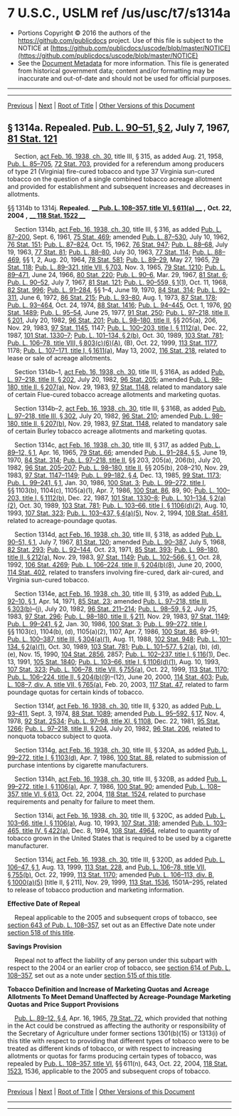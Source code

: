 ---
---

# 7 U.S.C., USLM ref /us/usc/t7/s1314a

* Portions Copyright © 2016 the authors of the https://github.com/publicdocs project.
  Use of this file is subject to the NOTICE at [https://github.com/publicdocs/uscode/blob/master/NOTICE](https://github.com/publicdocs/uscode/blob/master/NOTICE)
* See the [Document Metadata](././../../../../../../..//README.md) for more information.
  This file is generated from historical government data; content and/or formatting may be inaccurate and out-of-date and should not be used for official purposes.

----------
----------

[Previous](./../../../../../../..//us/usc/t7/ch35/schII/ptB/spti/m__us_usc_t7_ch35_schII_ptB_spti.md) | [Next](./../../../../../../..//us/usc/t7/ch35/schII/ptB/spti/m__us_usc_t7_s1315.md) | [Root of Title](./../../../../../../../) | [Other Versions of this Document](https://publicdocs.github.io/go/links?ns=uslm&ref=%2Fus%2Fusc%2Ft7%2Fs1314a)

## § 1314a. Repealed. [Pub. L. 90–51, § 2][/us/pl/90/51/s2], July 7, 1967, [81 Stat. 121][/us/stat/81/121]

    Section, [act Feb. 16, 1938, ch. 30][/us/act/1938-02-16/ch30], title III, § 315, as added Aug. 21, 1958, [Pub. L. 85–705][/us/pl/85/705], [72 Stat. 703][/us/stat/72/703], provided for a referendum among producers of type 21 (Virginia) fire-cured tobacco and type 37 Virginia sun-cured tobacco on the question of a single combined tobacco acreage allotment and provided for establishment and subsequent increases and decreases in allotments.

§§ 1314b to 1314j. __Repealed.__  __[__  __Pub. L. 108–357, title VI, § 611(a)__  __][/us/pl/108/357/s611/a]__  __,__  __Oct. 22, 2004__  __,__  __[__  __118 Stat. 1522__  __][/us/stat/118/1522]__ 

    Section 1314b, [act Feb. 16, 1938, ch. 30][/us/act/1938-02-16/ch30], title III, § 316, as added [Pub. L. 87–200][/us/pl/87/200], Sept. 6, 1961, [75 Stat. 469][/us/stat/75/469]; amended [Pub. L. 87–530][/us/pl/87/530], July 10, 1962, [76 Stat. 151][/us/stat/76/151]; [Pub. L. 87–824][/us/pl/87/824], Oct. 15, 1962, [76 Stat. 947][/us/stat/76/947]; [Pub. L. 88–68][/us/pl/88/68], July 19, 1963, [77 Stat. 81][/us/stat/77/81]; [Pub. L. 88–80][/us/pl/88/80], July 30, 1963, [77 Stat. 114][/us/stat/77/114]; [Pub. L. 88–469][/us/pl/88/469], §§ 1, 2, Aug. 20, 1964, [78 Stat. 581][/us/stat/78/581]; [Pub. L. 89–29][/us/pl/89/29], May 27, 1965, [79 Stat. 118][/us/stat/79/118]; [Pub. L. 89–321, title VII, § 703][/us/pl/89/321/s703], Nov. 3, 1965, [79 Stat. 1210][/us/stat/79/1210]; [Pub. L. 89–471][/us/pl/89/471], June 24, 1966, [80 Stat. 220][/us/stat/80/220]; [Pub. L. 90–6][/us/pl/90/6], Mar. 29, 1967, [81 Stat. 6][/us/stat/81/6]; [Pub. L. 90–52][/us/pl/90/52], July 7, 1967, [81 Stat. 121][/us/stat/81/121]; [Pub. L. 90–559, § 1(1)][/us/pl/90/559/s1/1], Oct. 11, 1968, [82 Stat. 996][/us/stat/82/996]; [Pub. L. 91–284][/us/pl/91/284], §§ 1–4, June 19, 1970, [84 Stat. 314][/us/stat/84/314]; [Pub. L. 92–311][/us/pl/92/311], June 6, 1972, [86 Stat. 215][/us/stat/86/215]; [Pub. L. 93–80][/us/pl/93/80], Aug. 1, 1973, [87 Stat. 178][/us/stat/87/178]; [Pub. L. 93–464][/us/pl/93/464], Oct. 24, 1974, [88 Stat. 1416][/us/stat/88/1416]; [Pub. L. 94–445][/us/pl/94/445], Oct. 1, 1976, [90 Stat. 1489][/us/stat/90/1489]; [Pub. L. 95–54][/us/pl/95/54], June 25, 1977, [91 Stat. 250][/us/stat/91/250]; [Pub. L. 97–218, title II, § 201][/us/pl/97/218/s201], July 20, 1982, [96 Stat. 201][/us/stat/96/201]; [Pub. L. 98–180, title II][/us/pl/98/180], §§ 205(a), 206, Nov. 29, 1983, [97 Stat. 1145][/us/stat/97/1145], 1147; [Pub. L. 100–203, title I, § 1112(a)][/us/pl/100/203/s1112/a], Dec. 22, 1987, [101 Stat. 1330–7][/us/stat/101/1330-7]; [Pub. L. 101–134, § 2(b)][/us/pl/101/134/s2/b], Oct. 30, 1989, [103 Stat. 781][/us/stat/103/781]; [Pub. L. 106–78, title VIII, § 803(c)(6)(A)][/us/pl/106/78/s803/c/6/A], (B), Oct. 22, 1999, [113 Stat. 1177][/us/stat/113/1177], 1178; [Pub. L. 107–171, title I, § 1611(a)][/us/pl/107/171/s1611/a], May 13, 2002, [116 Stat. 218][/us/stat/116/218], related to lease or sale of acreage allotments.

    Section 1314b–1, [act Feb. 16, 1938, ch. 30][/us/act/1938-02-16/ch30], title III, § 316A, as added [Pub. L. 97–218, title II, § 202][/us/pl/97/218/s202], July 20, 1982, [96 Stat. 205][/us/stat/96/205]; amended [Pub. L. 98–180, title II, § 207(a)][/us/pl/98/180/s207/a], Nov. 29, 1983, [97 Stat. 1148][/us/stat/97/1148], related to mandatory sale of certain Flue-cured tobacco acreage allotments and marketing quotas.

    Section 1314b–2, [act Feb. 16, 1938, ch. 30][/us/act/1938-02-16/ch30], title III, § 316B, as added [Pub. L. 97–218, title III, § 302][/us/pl/97/218/s302], July 20, 1982, [96 Stat. 210][/us/stat/96/210]; amended [Pub. L. 98–180, title II, § 207(b)][/us/pl/98/180/s207/b], Nov. 29, 1983, [97 Stat. 1148][/us/stat/97/1148], related to mandatory sale of certain Burley tobacco acreage allotments and marketing quotas.

    Section 1314c, [act Feb. 16, 1938, ch. 30][/us/act/1938-02-16/ch30], title III, § 317, as added [Pub. L. 89–12, § 1][/us/pl/89/12/s1], Apr. 16, 1965, [79 Stat. 66][/us/stat/79/66]; amended [Pub. L. 91–284, § 5][/us/pl/91/284/s5], June 19, 1970, [84 Stat. 314][/us/stat/84/314]; [Pub. L. 97–218, title II][/us/pl/97/218], §§ 203, 205(a), 206(b), July 20, 1982, [96 Stat. 205–207][/us/stat/96/205-207]; [Pub. L. 98–180, title II][/us/pl/98/180], §§ 205(b), 208–210, Nov. 29, 1983, [97 Stat. 1147–1149][/us/stat/97/1147-1149]; [Pub. L. 99–182, § 4][/us/pl/99/182/s4], Dec. 13, 1985, [99 Stat. 1173][/us/stat/99/1173]; [Pub. L. 99–241, § 1][/us/pl/99/241/s1], Jan. 30, 1986, [100 Stat. 3][/us/stat/100/3]; [Pub. L. 99–272, title I][/us/pl/99/272], §§ 1103(b), 1104(c), 1105(a)(1), Apr. 7, 1986, [100 Stat. 86][/us/stat/100/86], 89, 90; [Pub. L. 100–203, title I, § 1112(b)][/us/pl/100/203/s1112/b], Dec. 22, 1987, [101 Stat. 1330–8][/us/stat/101/1330-8]; [Pub. L. 101–134, § 2(a)(2)][/us/pl/101/134/s2/a/2], Oct. 30, 1989, [103 Stat. 781][/us/stat/103/781]; [Pub. L. 103–66, title I, § 1106(d)(2)][/us/pl/103/66/s1106/d/2], Aug. 10, 1993, [107 Stat. 323][/us/stat/107/323]; [Pub. L. 103–437, § 4(a)(5)][/us/pl/103/437/s4/a/5], Nov. 2, 1994, [108 Stat. 4581][/us/stat/108/4581], related to acreage-poundage quotas.

    Section 1314d, [act Feb. 16, 1938, ch. 30][/us/act/1938-02-16/ch30], title III, § 318, as added [Pub. L. 90–51, § 1][/us/pl/90/51/s1], July 7, 1967, [81 Stat. 120][/us/stat/81/120]; amended [Pub. L. 90–387][/us/pl/90/387], July 5, 1968, [82 Stat. 293][/us/stat/82/293]; [Pub. L. 92–144][/us/pl/92/144], Oct. 23, 1971, [85 Stat. 393][/us/stat/85/393]; [Pub. L. 98–180, title II, § 212(a)][/us/pl/98/180/s212/a], Nov. 29, 1983, [97 Stat. 1149][/us/stat/97/1149]; [Pub. L. 102–566, § 1][/us/pl/102/566/s1], Oct. 28, 1992, [106 Stat. 4269][/us/stat/106/4269]; [Pub. L. 106–224, title II, § 204(b)(8)][/us/pl/106/224/s204/b/8], June 20, 2000, [114 Stat. 402][/us/stat/114/402], related to transfers involving fire-cured, dark air-cured, and Virginia sun-cured tobacco.

    Section 1314e, [act Feb. 16, 1938, ch. 30][/us/act/1938-02-16/ch30], title III, § 319, as added [Pub. L. 92–10, § 1][/us/pl/92/10/s1], Apr. 14, 1971, [85 Stat. 23][/us/stat/85/23]; amended [Pub. L. 97–218, title III, § 303(b)][/us/pl/97/218/s303/b]–(j), July 20, 1982, [96 Stat. 211–214][/us/stat/96/211-214]; [Pub. L. 98–59, § 2][/us/pl/98/59/s2], July 25, 1983, [97 Stat. 296][/us/stat/97/296]; [Pub. L. 98–180, title II, § 211][/us/pl/98/180/s211], Nov. 29, 1983, [97 Stat. 1149][/us/stat/97/1149]; [Pub. L. 99–241, § 2][/us/pl/99/241/s2], Jan. 30, 1986, [100 Stat. 3][/us/stat/100/3]; [Pub. L. 99–272, title I][/us/pl/99/272], §§ 1103(c), 1104(b), (d), 1105(a)(2), 1107, Apr. 7, 1986, [100 Stat. 86][/us/stat/100/86], 89–91; [Pub. L. 100–387, title III, § 304(a)(1)][/us/pl/100/387/s304/a/1], Aug. 11, 1988, [102 Stat. 948][/us/stat/102/948]; [Pub. L. 101–134, § 2(a)(1)][/us/pl/101/134/s2/a/1], Oct. 30, 1989, [103 Stat. 781][/us/stat/103/781]; [Pub. L. 101–577, § 2(a)][/us/pl/101/577/s2/a], (b), (d), (e), Nov. 15, 1990, [104 Stat. 2856][/us/stat/104/2856], 2857; [Pub. L. 102–237, title I, § 116(1)][/us/pl/102/237/s116/1], Dec. 13, 1991, [105 Stat. 1840][/us/stat/105/1840]; [Pub. L. 103–66, title I, § 1106(d)(1)][/us/pl/103/66/s1106/d/1], Aug. 10, 1993, [107 Stat. 323][/us/stat/107/323]; [Pub. L. 106–78, title VII, § 755(a)][/us/pl/106/78/s755/a], Oct. 22, 1999, [113 Stat. 1170][/us/stat/113/1170]; [Pub. L. 106–224, title II, § 204(b)(9)][/us/pl/106/224/s204/b/9]–(12), June 20, 2000, [114 Stat. 403][/us/stat/114/403]; [Pub. L. 108–7, div. A, title VII, § 765(a)][/us/pl/108/7/s765/a], Feb. 20, 2003, [117 Stat. 47][/us/stat/117/47], related to farm poundage quotas for certain kinds of tobacco.

    Section 1314f, [act Feb. 16, 1938, ch. 30][/us/act/1938-02-16/ch30], title III, § 320, as added [Pub. L. 93–411][/us/pl/93/411], Sept. 3, 1974, [88 Stat. 1089][/us/stat/88/1089]; amended [Pub. L. 95–592, § 17][/us/pl/95/592/s17], Nov. 4, 1978, [92 Stat. 2534][/us/stat/92/2534]; [Pub. L. 97–98, title XI, § 1108][/us/pl/97/98/s1108], Dec. 22, 1981, [95 Stat. 1266][/us/stat/95/1266]; [Pub. L. 97–218, title II, § 204][/us/pl/97/218/s204], July 20, 1982, [96 Stat. 206][/us/stat/96/206], related to nonquota tobacco subject to quota.

    Section 1314g, [act Feb. 16, 1938, ch. 30][/us/act/1938-02-16/ch30], title III, § 320A, as added [Pub. L. 99–272, title I, § 1103(d)][/us/pl/99/272/s1103/d], Apr. 7, 1986, [100 Stat. 88][/us/stat/100/88], related to submission of purchase intentions by cigarette manufacturers.

    Section 1314h, [act Feb. 16, 1938, ch. 30][/us/act/1938-02-16/ch30], title III, § 320B, as added [Pub. L. 99–272, title I, § 1106(a)][/us/pl/99/272/s1106/a], Apr. 7, 1986, [100 Stat. 90][/us/stat/100/90]; amended [Pub. L. 108–357, title VI, § 613][/us/pl/108/357/s613], Oct. 22, 2004, [118 Stat. 1524][/us/stat/118/1524], related to purchase requirements and penalty for failure to meet them.

    Section 1314i, [act Feb. 16, 1938, ch. 30][/us/act/1938-02-16/ch30], title III, § 320C, as added [Pub. L. 103–66, title I, § 1106(a)][/us/pl/103/66/s1106/a], Aug. 10, 1993, [107 Stat. 318][/us/stat/107/318]; amended [Pub. L. 103–465, title IV, § 422(a)][/us/pl/103/465/s422/a], Dec. 8, 1994, [108 Stat. 4964][/us/stat/108/4964], related to quantity of tobacco grown in the United States that is required to be used by a cigarette manufacturer.

    Section 1314j, [act Feb. 16, 1938, ch. 30][/us/act/1938-02-16/ch30], title III, § 320D, as added [Pub. L. 106–47, § 1][/us/pl/106/47/s1], Aug. 13, 1999, [113 Stat. 228][/us/stat/113/228], and [Pub. L. 106–78, title VII, § 755(b)][/us/pl/106/78/s755/b], Oct. 22, 1999, [113 Stat. 1170][/us/stat/113/1170]; amended [Pub. L. 106–113, div. B, § 1000(a)(5)][/us/pl/106/113/s1000/a/5] \[title II, § 211\], Nov. 29, 1999, [113 Stat. 1536][/us/stat/113/1536], 1501A–295, related to release of tobacco production and marketing information.

 __Effective Date of Repeal__ 

    Repeal applicable to the 2005 and subsequent crops of tobacco, see [section 643 of Pub. L. 108–357][/us/pl/108/357/s643], set out as an Effective Date note under [section 518 of this title][/us/usc/t7/s518].

 __Savings Provision__ 

    Repeal not to affect the liability of any person under this subpart with respect to the 2004 or an earlier crop of tobacco, see [section 614 of Pub. L. 108–357][/us/pl/108/357/s614], set out as a note under [section 515 of this title][/us/usc/t7/s515].

 __Tobacco Definition and Increase of Marketing Quotas and Acreage Allotments To Meet Demand Unaffected by Acreage-Poundage Marketing Quotas and Price Support Provisions__ 

    [Pub. L. 89–12, § 4][/us/pl/89/12/s4], Apr. 16, 1965, [79 Stat. 72][/us/stat/79/72], which provided that nothing in the Act could be construed as affecting the authority or responsibility of the Secretary of Agriculture under former sections 1301(b)(15) or 1313(i) of this title with respect to providing that different types of tobacco were to be treated as different kinds of tobacco, or with respect to increasing allotments or quotas for farms producing certain types of tobacco, was repealed by [Pub. L. 108–357, title VI][/us/pl/108/357], §§ 611(n), 643, Oct. 22, 2004, [118 Stat. 1523][/us/stat/118/1523], 1536, applicable to the 2005 and subsequent crops of tobacco.

----------

[Previous](./../../../../../../..//us/usc/t7/ch35/schII/ptB/spti/m__us_usc_t7_ch35_schII_ptB_spti.md) | [Next](./../../../../../../..//us/usc/t7/ch35/schII/ptB/spti/m__us_usc_t7_s1315.md) | [Root of Title](./../../../../../../../) | [Other Versions of this Document](https://publicdocs.github.io/go/links?ns=uslm&ref=%2Fus%2Fusc%2Ft7%2Fs1314a)

----------
----------

[/us/pl/90/51/s2]: https://publicdocs.github.io/go/links?ns=uslm&ref=%2Fus%2Fpl%2F90%2F51%2Fs2
[/us/stat/81/121]: https://publicdocs.github.io/go/links?ns=uslm&ref=%2Fus%2Fstat%2F81%2F121
[/us/act/1938-02-16/ch30]: https://publicdocs.github.io/go/links?ns=uslm&ref=%2Fus%2Fact%2F1938-02-16%2Fch30
[/us/pl/85/705]: https://publicdocs.github.io/go/links?ns=uslm&ref=%2Fus%2Fpl%2F85%2F705
[/us/stat/72/703]: https://publicdocs.github.io/go/links?ns=uslm&ref=%2Fus%2Fstat%2F72%2F703
[/us/pl/108/357/s611/a]: https://publicdocs.github.io/go/links?ns=uslm&ref=%2Fus%2Fpl%2F108%2F357%2Fs611%2Fa
[/us/stat/118/1522]: https://publicdocs.github.io/go/links?ns=uslm&ref=%2Fus%2Fstat%2F118%2F1522
[/us/act/1938-02-16/ch30]: https://publicdocs.github.io/go/links?ns=uslm&ref=%2Fus%2Fact%2F1938-02-16%2Fch30
[/us/pl/87/200]: https://publicdocs.github.io/go/links?ns=uslm&ref=%2Fus%2Fpl%2F87%2F200
[/us/stat/75/469]: https://publicdocs.github.io/go/links?ns=uslm&ref=%2Fus%2Fstat%2F75%2F469
[/us/pl/87/530]: https://publicdocs.github.io/go/links?ns=uslm&ref=%2Fus%2Fpl%2F87%2F530
[/us/stat/76/151]: https://publicdocs.github.io/go/links?ns=uslm&ref=%2Fus%2Fstat%2F76%2F151
[/us/pl/87/824]: https://publicdocs.github.io/go/links?ns=uslm&ref=%2Fus%2Fpl%2F87%2F824
[/us/stat/76/947]: https://publicdocs.github.io/go/links?ns=uslm&ref=%2Fus%2Fstat%2F76%2F947
[/us/pl/88/68]: https://publicdocs.github.io/go/links?ns=uslm&ref=%2Fus%2Fpl%2F88%2F68
[/us/stat/77/81]: https://publicdocs.github.io/go/links?ns=uslm&ref=%2Fus%2Fstat%2F77%2F81
[/us/pl/88/80]: https://publicdocs.github.io/go/links?ns=uslm&ref=%2Fus%2Fpl%2F88%2F80
[/us/stat/77/114]: https://publicdocs.github.io/go/links?ns=uslm&ref=%2Fus%2Fstat%2F77%2F114
[/us/pl/88/469]: https://publicdocs.github.io/go/links?ns=uslm&ref=%2Fus%2Fpl%2F88%2F469
[/us/stat/78/581]: https://publicdocs.github.io/go/links?ns=uslm&ref=%2Fus%2Fstat%2F78%2F581
[/us/pl/89/29]: https://publicdocs.github.io/go/links?ns=uslm&ref=%2Fus%2Fpl%2F89%2F29
[/us/stat/79/118]: https://publicdocs.github.io/go/links?ns=uslm&ref=%2Fus%2Fstat%2F79%2F118
[/us/pl/89/321/s703]: https://publicdocs.github.io/go/links?ns=uslm&ref=%2Fus%2Fpl%2F89%2F321%2Fs703
[/us/stat/79/1210]: https://publicdocs.github.io/go/links?ns=uslm&ref=%2Fus%2Fstat%2F79%2F1210
[/us/pl/89/471]: https://publicdocs.github.io/go/links?ns=uslm&ref=%2Fus%2Fpl%2F89%2F471
[/us/stat/80/220]: https://publicdocs.github.io/go/links?ns=uslm&ref=%2Fus%2Fstat%2F80%2F220
[/us/pl/90/6]: https://publicdocs.github.io/go/links?ns=uslm&ref=%2Fus%2Fpl%2F90%2F6
[/us/stat/81/6]: https://publicdocs.github.io/go/links?ns=uslm&ref=%2Fus%2Fstat%2F81%2F6
[/us/pl/90/52]: https://publicdocs.github.io/go/links?ns=uslm&ref=%2Fus%2Fpl%2F90%2F52
[/us/stat/81/121]: https://publicdocs.github.io/go/links?ns=uslm&ref=%2Fus%2Fstat%2F81%2F121
[/us/pl/90/559/s1/1]: https://publicdocs.github.io/go/links?ns=uslm&ref=%2Fus%2Fpl%2F90%2F559%2Fs1%2F1
[/us/stat/82/996]: https://publicdocs.github.io/go/links?ns=uslm&ref=%2Fus%2Fstat%2F82%2F996
[/us/pl/91/284]: https://publicdocs.github.io/go/links?ns=uslm&ref=%2Fus%2Fpl%2F91%2F284
[/us/stat/84/314]: https://publicdocs.github.io/go/links?ns=uslm&ref=%2Fus%2Fstat%2F84%2F314
[/us/pl/92/311]: https://publicdocs.github.io/go/links?ns=uslm&ref=%2Fus%2Fpl%2F92%2F311
[/us/stat/86/215]: https://publicdocs.github.io/go/links?ns=uslm&ref=%2Fus%2Fstat%2F86%2F215
[/us/pl/93/80]: https://publicdocs.github.io/go/links?ns=uslm&ref=%2Fus%2Fpl%2F93%2F80
[/us/stat/87/178]: https://publicdocs.github.io/go/links?ns=uslm&ref=%2Fus%2Fstat%2F87%2F178
[/us/pl/93/464]: https://publicdocs.github.io/go/links?ns=uslm&ref=%2Fus%2Fpl%2F93%2F464
[/us/stat/88/1416]: https://publicdocs.github.io/go/links?ns=uslm&ref=%2Fus%2Fstat%2F88%2F1416
[/us/pl/94/445]: https://publicdocs.github.io/go/links?ns=uslm&ref=%2Fus%2Fpl%2F94%2F445
[/us/stat/90/1489]: https://publicdocs.github.io/go/links?ns=uslm&ref=%2Fus%2Fstat%2F90%2F1489
[/us/pl/95/54]: https://publicdocs.github.io/go/links?ns=uslm&ref=%2Fus%2Fpl%2F95%2F54
[/us/stat/91/250]: https://publicdocs.github.io/go/links?ns=uslm&ref=%2Fus%2Fstat%2F91%2F250
[/us/pl/97/218/s201]: https://publicdocs.github.io/go/links?ns=uslm&ref=%2Fus%2Fpl%2F97%2F218%2Fs201
[/us/stat/96/201]: https://publicdocs.github.io/go/links?ns=uslm&ref=%2Fus%2Fstat%2F96%2F201
[/us/pl/98/180]: https://publicdocs.github.io/go/links?ns=uslm&ref=%2Fus%2Fpl%2F98%2F180
[/us/stat/97/1145]: https://publicdocs.github.io/go/links?ns=uslm&ref=%2Fus%2Fstat%2F97%2F1145
[/us/pl/100/203/s1112/a]: https://publicdocs.github.io/go/links?ns=uslm&ref=%2Fus%2Fpl%2F100%2F203%2Fs1112%2Fa
[/us/stat/101/1330-7]: https://publicdocs.github.io/go/links?ns=uslm&ref=%2Fus%2Fstat%2F101%2F1330-7
[/us/pl/101/134/s2/b]: https://publicdocs.github.io/go/links?ns=uslm&ref=%2Fus%2Fpl%2F101%2F134%2Fs2%2Fb
[/us/stat/103/781]: https://publicdocs.github.io/go/links?ns=uslm&ref=%2Fus%2Fstat%2F103%2F781
[/us/pl/106/78/s803/c/6/A]: https://publicdocs.github.io/go/links?ns=uslm&ref=%2Fus%2Fpl%2F106%2F78%2Fs803%2Fc%2F6%2FA
[/us/stat/113/1177]: https://publicdocs.github.io/go/links?ns=uslm&ref=%2Fus%2Fstat%2F113%2F1177
[/us/pl/107/171/s1611/a]: https://publicdocs.github.io/go/links?ns=uslm&ref=%2Fus%2Fpl%2F107%2F171%2Fs1611%2Fa
[/us/stat/116/218]: https://publicdocs.github.io/go/links?ns=uslm&ref=%2Fus%2Fstat%2F116%2F218
[/us/act/1938-02-16/ch30]: https://publicdocs.github.io/go/links?ns=uslm&ref=%2Fus%2Fact%2F1938-02-16%2Fch30
[/us/pl/97/218/s202]: https://publicdocs.github.io/go/links?ns=uslm&ref=%2Fus%2Fpl%2F97%2F218%2Fs202
[/us/stat/96/205]: https://publicdocs.github.io/go/links?ns=uslm&ref=%2Fus%2Fstat%2F96%2F205
[/us/pl/98/180/s207/a]: https://publicdocs.github.io/go/links?ns=uslm&ref=%2Fus%2Fpl%2F98%2F180%2Fs207%2Fa
[/us/stat/97/1148]: https://publicdocs.github.io/go/links?ns=uslm&ref=%2Fus%2Fstat%2F97%2F1148
[/us/act/1938-02-16/ch30]: https://publicdocs.github.io/go/links?ns=uslm&ref=%2Fus%2Fact%2F1938-02-16%2Fch30
[/us/pl/97/218/s302]: https://publicdocs.github.io/go/links?ns=uslm&ref=%2Fus%2Fpl%2F97%2F218%2Fs302
[/us/stat/96/210]: https://publicdocs.github.io/go/links?ns=uslm&ref=%2Fus%2Fstat%2F96%2F210
[/us/pl/98/180/s207/b]: https://publicdocs.github.io/go/links?ns=uslm&ref=%2Fus%2Fpl%2F98%2F180%2Fs207%2Fb
[/us/stat/97/1148]: https://publicdocs.github.io/go/links?ns=uslm&ref=%2Fus%2Fstat%2F97%2F1148
[/us/act/1938-02-16/ch30]: https://publicdocs.github.io/go/links?ns=uslm&ref=%2Fus%2Fact%2F1938-02-16%2Fch30
[/us/pl/89/12/s1]: https://publicdocs.github.io/go/links?ns=uslm&ref=%2Fus%2Fpl%2F89%2F12%2Fs1
[/us/stat/79/66]: https://publicdocs.github.io/go/links?ns=uslm&ref=%2Fus%2Fstat%2F79%2F66
[/us/pl/91/284/s5]: https://publicdocs.github.io/go/links?ns=uslm&ref=%2Fus%2Fpl%2F91%2F284%2Fs5
[/us/stat/84/314]: https://publicdocs.github.io/go/links?ns=uslm&ref=%2Fus%2Fstat%2F84%2F314
[/us/pl/97/218]: https://publicdocs.github.io/go/links?ns=uslm&ref=%2Fus%2Fpl%2F97%2F218
[/us/stat/96/205-207]: https://publicdocs.github.io/go/links?ns=uslm&ref=%2Fus%2Fstat%2F96%2F205-207
[/us/pl/98/180]: https://publicdocs.github.io/go/links?ns=uslm&ref=%2Fus%2Fpl%2F98%2F180
[/us/stat/97/1147-1149]: https://publicdocs.github.io/go/links?ns=uslm&ref=%2Fus%2Fstat%2F97%2F1147-1149
[/us/pl/99/182/s4]: https://publicdocs.github.io/go/links?ns=uslm&ref=%2Fus%2Fpl%2F99%2F182%2Fs4
[/us/stat/99/1173]: https://publicdocs.github.io/go/links?ns=uslm&ref=%2Fus%2Fstat%2F99%2F1173
[/us/pl/99/241/s1]: https://publicdocs.github.io/go/links?ns=uslm&ref=%2Fus%2Fpl%2F99%2F241%2Fs1
[/us/stat/100/3]: https://publicdocs.github.io/go/links?ns=uslm&ref=%2Fus%2Fstat%2F100%2F3
[/us/pl/99/272]: https://publicdocs.github.io/go/links?ns=uslm&ref=%2Fus%2Fpl%2F99%2F272
[/us/stat/100/86]: https://publicdocs.github.io/go/links?ns=uslm&ref=%2Fus%2Fstat%2F100%2F86
[/us/pl/100/203/s1112/b]: https://publicdocs.github.io/go/links?ns=uslm&ref=%2Fus%2Fpl%2F100%2F203%2Fs1112%2Fb
[/us/stat/101/1330-8]: https://publicdocs.github.io/go/links?ns=uslm&ref=%2Fus%2Fstat%2F101%2F1330-8
[/us/pl/101/134/s2/a/2]: https://publicdocs.github.io/go/links?ns=uslm&ref=%2Fus%2Fpl%2F101%2F134%2Fs2%2Fa%2F2
[/us/stat/103/781]: https://publicdocs.github.io/go/links?ns=uslm&ref=%2Fus%2Fstat%2F103%2F781
[/us/pl/103/66/s1106/d/2]: https://publicdocs.github.io/go/links?ns=uslm&ref=%2Fus%2Fpl%2F103%2F66%2Fs1106%2Fd%2F2
[/us/stat/107/323]: https://publicdocs.github.io/go/links?ns=uslm&ref=%2Fus%2Fstat%2F107%2F323
[/us/pl/103/437/s4/a/5]: https://publicdocs.github.io/go/links?ns=uslm&ref=%2Fus%2Fpl%2F103%2F437%2Fs4%2Fa%2F5
[/us/stat/108/4581]: https://publicdocs.github.io/go/links?ns=uslm&ref=%2Fus%2Fstat%2F108%2F4581
[/us/act/1938-02-16/ch30]: https://publicdocs.github.io/go/links?ns=uslm&ref=%2Fus%2Fact%2F1938-02-16%2Fch30
[/us/pl/90/51/s1]: https://publicdocs.github.io/go/links?ns=uslm&ref=%2Fus%2Fpl%2F90%2F51%2Fs1
[/us/stat/81/120]: https://publicdocs.github.io/go/links?ns=uslm&ref=%2Fus%2Fstat%2F81%2F120
[/us/pl/90/387]: https://publicdocs.github.io/go/links?ns=uslm&ref=%2Fus%2Fpl%2F90%2F387
[/us/stat/82/293]: https://publicdocs.github.io/go/links?ns=uslm&ref=%2Fus%2Fstat%2F82%2F293
[/us/pl/92/144]: https://publicdocs.github.io/go/links?ns=uslm&ref=%2Fus%2Fpl%2F92%2F144
[/us/stat/85/393]: https://publicdocs.github.io/go/links?ns=uslm&ref=%2Fus%2Fstat%2F85%2F393
[/us/pl/98/180/s212/a]: https://publicdocs.github.io/go/links?ns=uslm&ref=%2Fus%2Fpl%2F98%2F180%2Fs212%2Fa
[/us/stat/97/1149]: https://publicdocs.github.io/go/links?ns=uslm&ref=%2Fus%2Fstat%2F97%2F1149
[/us/pl/102/566/s1]: https://publicdocs.github.io/go/links?ns=uslm&ref=%2Fus%2Fpl%2F102%2F566%2Fs1
[/us/stat/106/4269]: https://publicdocs.github.io/go/links?ns=uslm&ref=%2Fus%2Fstat%2F106%2F4269
[/us/pl/106/224/s204/b/8]: https://publicdocs.github.io/go/links?ns=uslm&ref=%2Fus%2Fpl%2F106%2F224%2Fs204%2Fb%2F8
[/us/stat/114/402]: https://publicdocs.github.io/go/links?ns=uslm&ref=%2Fus%2Fstat%2F114%2F402
[/us/act/1938-02-16/ch30]: https://publicdocs.github.io/go/links?ns=uslm&ref=%2Fus%2Fact%2F1938-02-16%2Fch30
[/us/pl/92/10/s1]: https://publicdocs.github.io/go/links?ns=uslm&ref=%2Fus%2Fpl%2F92%2F10%2Fs1
[/us/stat/85/23]: https://publicdocs.github.io/go/links?ns=uslm&ref=%2Fus%2Fstat%2F85%2F23
[/us/pl/97/218/s303/b]: https://publicdocs.github.io/go/links?ns=uslm&ref=%2Fus%2Fpl%2F97%2F218%2Fs303%2Fb
[/us/stat/96/211-214]: https://publicdocs.github.io/go/links?ns=uslm&ref=%2Fus%2Fstat%2F96%2F211-214
[/us/pl/98/59/s2]: https://publicdocs.github.io/go/links?ns=uslm&ref=%2Fus%2Fpl%2F98%2F59%2Fs2
[/us/stat/97/296]: https://publicdocs.github.io/go/links?ns=uslm&ref=%2Fus%2Fstat%2F97%2F296
[/us/pl/98/180/s211]: https://publicdocs.github.io/go/links?ns=uslm&ref=%2Fus%2Fpl%2F98%2F180%2Fs211
[/us/stat/97/1149]: https://publicdocs.github.io/go/links?ns=uslm&ref=%2Fus%2Fstat%2F97%2F1149
[/us/pl/99/241/s2]: https://publicdocs.github.io/go/links?ns=uslm&ref=%2Fus%2Fpl%2F99%2F241%2Fs2
[/us/stat/100/3]: https://publicdocs.github.io/go/links?ns=uslm&ref=%2Fus%2Fstat%2F100%2F3
[/us/pl/99/272]: https://publicdocs.github.io/go/links?ns=uslm&ref=%2Fus%2Fpl%2F99%2F272
[/us/stat/100/86]: https://publicdocs.github.io/go/links?ns=uslm&ref=%2Fus%2Fstat%2F100%2F86
[/us/pl/100/387/s304/a/1]: https://publicdocs.github.io/go/links?ns=uslm&ref=%2Fus%2Fpl%2F100%2F387%2Fs304%2Fa%2F1
[/us/stat/102/948]: https://publicdocs.github.io/go/links?ns=uslm&ref=%2Fus%2Fstat%2F102%2F948
[/us/pl/101/134/s2/a/1]: https://publicdocs.github.io/go/links?ns=uslm&ref=%2Fus%2Fpl%2F101%2F134%2Fs2%2Fa%2F1
[/us/stat/103/781]: https://publicdocs.github.io/go/links?ns=uslm&ref=%2Fus%2Fstat%2F103%2F781
[/us/pl/101/577/s2/a]: https://publicdocs.github.io/go/links?ns=uslm&ref=%2Fus%2Fpl%2F101%2F577%2Fs2%2Fa
[/us/stat/104/2856]: https://publicdocs.github.io/go/links?ns=uslm&ref=%2Fus%2Fstat%2F104%2F2856
[/us/pl/102/237/s116/1]: https://publicdocs.github.io/go/links?ns=uslm&ref=%2Fus%2Fpl%2F102%2F237%2Fs116%2F1
[/us/stat/105/1840]: https://publicdocs.github.io/go/links?ns=uslm&ref=%2Fus%2Fstat%2F105%2F1840
[/us/pl/103/66/s1106/d/1]: https://publicdocs.github.io/go/links?ns=uslm&ref=%2Fus%2Fpl%2F103%2F66%2Fs1106%2Fd%2F1
[/us/stat/107/323]: https://publicdocs.github.io/go/links?ns=uslm&ref=%2Fus%2Fstat%2F107%2F323
[/us/pl/106/78/s755/a]: https://publicdocs.github.io/go/links?ns=uslm&ref=%2Fus%2Fpl%2F106%2F78%2Fs755%2Fa
[/us/stat/113/1170]: https://publicdocs.github.io/go/links?ns=uslm&ref=%2Fus%2Fstat%2F113%2F1170
[/us/pl/106/224/s204/b/9]: https://publicdocs.github.io/go/links?ns=uslm&ref=%2Fus%2Fpl%2F106%2F224%2Fs204%2Fb%2F9
[/us/stat/114/403]: https://publicdocs.github.io/go/links?ns=uslm&ref=%2Fus%2Fstat%2F114%2F403
[/us/pl/108/7/s765/a]: https://publicdocs.github.io/go/links?ns=uslm&ref=%2Fus%2Fpl%2F108%2F7%2Fs765%2Fa
[/us/stat/117/47]: https://publicdocs.github.io/go/links?ns=uslm&ref=%2Fus%2Fstat%2F117%2F47
[/us/act/1938-02-16/ch30]: https://publicdocs.github.io/go/links?ns=uslm&ref=%2Fus%2Fact%2F1938-02-16%2Fch30
[/us/pl/93/411]: https://publicdocs.github.io/go/links?ns=uslm&ref=%2Fus%2Fpl%2F93%2F411
[/us/stat/88/1089]: https://publicdocs.github.io/go/links?ns=uslm&ref=%2Fus%2Fstat%2F88%2F1089
[/us/pl/95/592/s17]: https://publicdocs.github.io/go/links?ns=uslm&ref=%2Fus%2Fpl%2F95%2F592%2Fs17
[/us/stat/92/2534]: https://publicdocs.github.io/go/links?ns=uslm&ref=%2Fus%2Fstat%2F92%2F2534
[/us/pl/97/98/s1108]: https://publicdocs.github.io/go/links?ns=uslm&ref=%2Fus%2Fpl%2F97%2F98%2Fs1108
[/us/stat/95/1266]: https://publicdocs.github.io/go/links?ns=uslm&ref=%2Fus%2Fstat%2F95%2F1266
[/us/pl/97/218/s204]: https://publicdocs.github.io/go/links?ns=uslm&ref=%2Fus%2Fpl%2F97%2F218%2Fs204
[/us/stat/96/206]: https://publicdocs.github.io/go/links?ns=uslm&ref=%2Fus%2Fstat%2F96%2F206
[/us/act/1938-02-16/ch30]: https://publicdocs.github.io/go/links?ns=uslm&ref=%2Fus%2Fact%2F1938-02-16%2Fch30
[/us/pl/99/272/s1103/d]: https://publicdocs.github.io/go/links?ns=uslm&ref=%2Fus%2Fpl%2F99%2F272%2Fs1103%2Fd
[/us/stat/100/88]: https://publicdocs.github.io/go/links?ns=uslm&ref=%2Fus%2Fstat%2F100%2F88
[/us/act/1938-02-16/ch30]: https://publicdocs.github.io/go/links?ns=uslm&ref=%2Fus%2Fact%2F1938-02-16%2Fch30
[/us/pl/99/272/s1106/a]: https://publicdocs.github.io/go/links?ns=uslm&ref=%2Fus%2Fpl%2F99%2F272%2Fs1106%2Fa
[/us/stat/100/90]: https://publicdocs.github.io/go/links?ns=uslm&ref=%2Fus%2Fstat%2F100%2F90
[/us/pl/108/357/s613]: https://publicdocs.github.io/go/links?ns=uslm&ref=%2Fus%2Fpl%2F108%2F357%2Fs613
[/us/stat/118/1524]: https://publicdocs.github.io/go/links?ns=uslm&ref=%2Fus%2Fstat%2F118%2F1524
[/us/act/1938-02-16/ch30]: https://publicdocs.github.io/go/links?ns=uslm&ref=%2Fus%2Fact%2F1938-02-16%2Fch30
[/us/pl/103/66/s1106/a]: https://publicdocs.github.io/go/links?ns=uslm&ref=%2Fus%2Fpl%2F103%2F66%2Fs1106%2Fa
[/us/stat/107/318]: https://publicdocs.github.io/go/links?ns=uslm&ref=%2Fus%2Fstat%2F107%2F318
[/us/pl/103/465/s422/a]: https://publicdocs.github.io/go/links?ns=uslm&ref=%2Fus%2Fpl%2F103%2F465%2Fs422%2Fa
[/us/stat/108/4964]: https://publicdocs.github.io/go/links?ns=uslm&ref=%2Fus%2Fstat%2F108%2F4964
[/us/act/1938-02-16/ch30]: https://publicdocs.github.io/go/links?ns=uslm&ref=%2Fus%2Fact%2F1938-02-16%2Fch30
[/us/pl/106/47/s1]: https://publicdocs.github.io/go/links?ns=uslm&ref=%2Fus%2Fpl%2F106%2F47%2Fs1
[/us/stat/113/228]: https://publicdocs.github.io/go/links?ns=uslm&ref=%2Fus%2Fstat%2F113%2F228
[/us/pl/106/78/s755/b]: https://publicdocs.github.io/go/links?ns=uslm&ref=%2Fus%2Fpl%2F106%2F78%2Fs755%2Fb
[/us/stat/113/1170]: https://publicdocs.github.io/go/links?ns=uslm&ref=%2Fus%2Fstat%2F113%2F1170
[/us/pl/106/113/s1000/a/5]: https://publicdocs.github.io/go/links?ns=uslm&ref=%2Fus%2Fpl%2F106%2F113%2Fs1000%2Fa%2F5
[/us/stat/113/1536]: https://publicdocs.github.io/go/links?ns=uslm&ref=%2Fus%2Fstat%2F113%2F1536
[/us/pl/108/357/s643]: https://publicdocs.github.io/go/links?ns=uslm&ref=%2Fus%2Fpl%2F108%2F357%2Fs643
[/us/usc/t7/s518]: https://publicdocs.github.io/go/links?ns=uslm&ref=%2Fus%2Fusc%2Ft7%2Fs518
[/us/pl/108/357/s614]: https://publicdocs.github.io/go/links?ns=uslm&ref=%2Fus%2Fpl%2F108%2F357%2Fs614
[/us/usc/t7/s515]: https://publicdocs.github.io/go/links?ns=uslm&ref=%2Fus%2Fusc%2Ft7%2Fs515
[/us/pl/89/12/s4]: https://publicdocs.github.io/go/links?ns=uslm&ref=%2Fus%2Fpl%2F89%2F12%2Fs4
[/us/stat/79/72]: https://publicdocs.github.io/go/links?ns=uslm&ref=%2Fus%2Fstat%2F79%2F72
[/us/pl/108/357]: https://publicdocs.github.io/go/links?ns=uslm&ref=%2Fus%2Fpl%2F108%2F357
[/us/stat/118/1523]: https://publicdocs.github.io/go/links?ns=uslm&ref=%2Fus%2Fstat%2F118%2F1523


